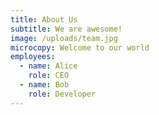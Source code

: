 ```yaml
---
title: About Us
subtitle: We are awesome!
image: /uploads/team.jpg
microcopy: Welcome to our world
employees:
  - name: Alice
    role: CEO
  - name: Bob
    role: Developer
---
```

